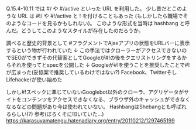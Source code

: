 Q.15.4-10.11 では #/ や #/active といった URL を利用した。 少し昔だとこのような URL は #!/ や #!/active と ! を付けることもあった (もしかしたら職場でそのようなコードを見るかもしれない)。 このような形式を当時は hashbang と呼んだ。どうしてこのようなスタイルが存在したのだろうか。

調べると歴史的背景として
#フラグメントでAjaxアプリの状態をURLバーに表示するという物が行われていた
↓
この手法ではクローラーがアクセスできないのでSEOができずその代替案としてGoogleが#!の後をクエリストリングをするからそれを使ってとspecを公開した
↓
Googleが#!を使うことを推奨したことで#!が広まった(妥協案で推奨しているわけではない?)
Facebook、TwitterそしLifehackerが使い始めた

しかし#!スペックに準じていないGooglebot以外のクローラ、アグリゲータがサイトをコンテンツをアクセスできなくなる、ブラウザ外のキャッシュができなくなるなどの問題があり今は使われていない。
HashbangはShebangとも呼ばれるらしい(?)
参考(ぼろくそに叩いていた...) https://karasuyamatengu.hatenadiary.org/entry/20110212/1297465199